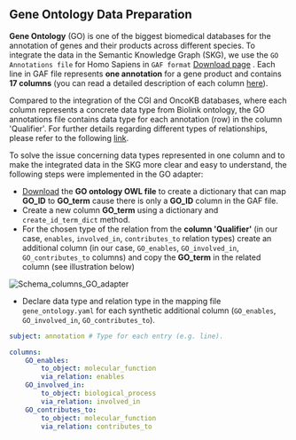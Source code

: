 ## Gene Ontology Data Preparation

**Gene Ontology** (GO) is one of the biggest biomedical databases for the annotation of genes and their products across different species. To integrate the data in the Semantic Knowledge Graph (SKG), we use the `GO Annotations file` for Homo Sapiens in `GAF format` [Download page](https://geneontology.org/docs/download-go-annotations/) . Each line in GAF file represents **one annotation** for a gene product and contains **17 columns** (you can read a detailed description of each column [here](https://geneontology.org/docs/go-annotation-file-gaf-format-2.2/])).

Compared to the integration of the CGI and OncoKB databases, where each column represents a concrete data type from Biolink ontology, the GO annotations file contains data type for each annotation (row) in the column 'Qualifier'. For further details regarding different types of relationships, please refer to the following [link](https://wiki.geneontology.org/Annotation_Relations).

To solve the issue concerning data types represented in one column and to make the integrated data in the SKG more clear and easy to understand, the following steps were implemented in the GO adapter:
- [Download](https://geneontology.org/docs/download-ontology/) the **GO ontology OWL file** to create a dictionary that can map **GO_ID** to **GO_term** cause there is only a **GO_ID** column in the GAF file. 
- Create a new column **GO_term** using a dictionary and `create_id_term_dict` method.
- For the chosen type of the relation from the **column 'Qualifier'** (in our case, `enables`, `involved_in`, `contributes_to` relation types) create an additional column (in our case, `GO_enables`, `GO_involved_in`, `GO_contributes_to` columns) and copy the **GO_term** in the related column (see illustration below)
  
![Schema_columns_GO_adapter](https://github.com/kgaydukova/oncodashkb/assets/23275374/37b23c98-17b6-45bd-ab34-bc4d7fdf72f9)


- Declare data type and relation type in the mapping file `gene_ontology.yaml` for each synthetic additional column (`GO_enables`, `GO_involved_in`, `GO_contributes_to`). 

```yaml
subject: annotation # Type for each entry (e.g. line).

columns:
    GO_enables:
        to_object: molecular_function
        via_relation: enables
    GO_involved_in:
        to_object: biological_process
        via_relation: involved_in
    GO_contributes_to:
        to_object: molecular_function
        via_relation: contributes_to
```
